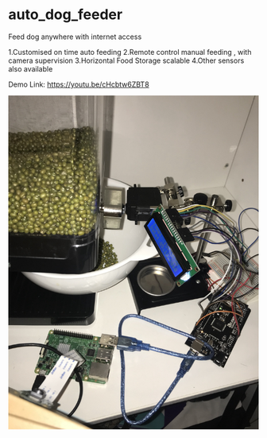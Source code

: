 # auto_dog_feeder
Feed dog anywhere with internet access

1.Customised on time auto feeding
2.Remote control manual feeding , with camera supervision
3.Horizontal Food Storage scalable
4.Other sensors also available 

Demo Link:
https://youtu.be/cHcbtw6ZBT8

![alt text](/auto_dog_feeder.jpg)
